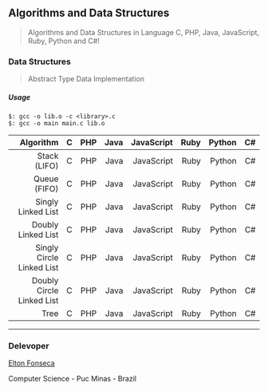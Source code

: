 ## Algorithms and Data Structures
> Algorithms and Data Structures in Language C, PHP, Java, JavaScript, Ruby, Python and C#!

### Data Structures
> Abstract Type Data Implementation

##### Usage

```
$: gcc -o lib.o -c <library>.c
$: gcc -o main main.c lib.o
```

| Algorithm                 |  C  |  PHP  | Java | JavaScript | Ruby | Python |  C#  |
| -------------------------:|:--- | -----:| ---: | ---------: | ---: | -----: | ---: |
| Stack (LIFO)              |  C  |  PHP  | Java | JavaScript | Ruby | Python |  C#  |
| Queue (FIFO)              |  C  |  PHP  | Java | JavaScript | Ruby | Python |  C#  |
| Singly Linked List        |  C  |  PHP  | Java | JavaScript | Ruby | Python |  C#  |
| Doubly Linked List        |  C  |  PHP  | Java | JavaScript | Ruby | Python |  C#  |
| Singly Circle Linked List |  C  |  PHP  | Java | JavaScript | Ruby | Python |  C#  |
| Doubly Circle Linked List |  C  |  PHP  | Java | JavaScript | Ruby | Python |  C#  |
| Tree                      |  C  |  PHP  | Java | JavaScript | Ruby | Python |  C#  |

***
### Delevoper 

[Elton Fonseca](https://www.facebook.com/elton.junior6)

Computer Science - Puc Minas - Brazil
